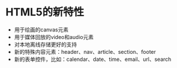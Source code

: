# HTML5的新特性
* 用于绘画的canvas元素
* 用于媒体回放的video和audio元素
* 对本地离线存储更好的支持
* 新的特殊内容元素：header、nav、article、section、footer
* 新的表单控件，比如：calendar、date、time、email、url、search

